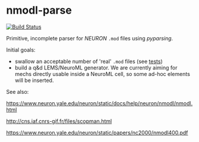 # nmodl-parse
[![Build Status](https://travis-ci.org/borismarin/nmodl-parse.svg?branch=master)](https://travis-ci.org/borismarin/nmodl-parse)

Primitive, incomplete parser for _NEURON_ `.mod` files using _pyparsing_.

Initial goals:
 - swallow an acceptable number of 'real' `.mod` files (see [tests](nmodl/tests/test_sample_mods.py))
 - build a q&d LEMS/NeuroML generator. We are currently aiming for mechs
   directly usable inside a NeuroML cell, so some ad-hoc elements will be inserted.

See also:

https://www.neuron.yale.edu/neuron/static/docs/help/neuron/nmodl/nmodl.html

http://cns.iaf.cnrs-gif.fr/files/scopman.html

https://www.neuron.yale.edu/neuron/static/papers/nc2000/nmodl400.pdf

